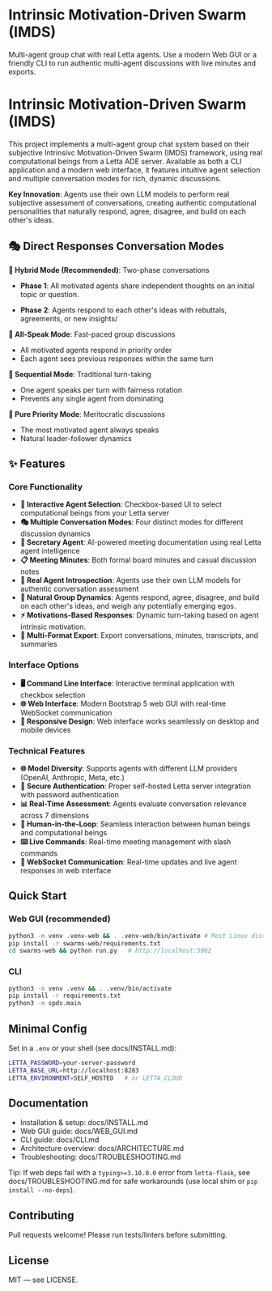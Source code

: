 # Intrinsic Motivation-Driven Swarm (IMDS)

Multi-agent group chat with real Letta agents. Use a modern Web GUI or a friendly CLI to run authentic multi-agent discussions with live minutes and exports.

# Intrinsic Motivation-Driven Swarm (IMDS)

This project implements a multi-agent group chat system based on their subjective Intrinsivc Motivation-Driven Swarm (IMDS) framework, using real computational beings from a Letta ADE server. Available as both a CLI application and a modern web interface, it features intuitive agent selection and multiple conversation modes for rich, dynamic discussions.

**Key Innovation**: Agents use their own LLM models to perform real subjective assessment of conversations, creating authentic computational personalities that naturally respond, agree, disagree, and build on each other's ideas.

## 🎭 Direct Responses Conversation Modes

**🔄 Hybrid Mode (Recommended)**: Two-phase conversations
- **Phase 1**: All motivated agents share independent thoughts on an initial topic or question.

- **Phase 2**: Agents respond to each other's ideas with rebuttals, agreements, or new insights/

**👥 All-Speak Mode**: Fast-paced group discussions  
- All motivated agents respond in priority order
- Each agent sees previous responses within the same turn

**🔀 Sequential Mode**: Traditional turn-taking
- One agent speaks per turn with fairness rotation
- Prevents any single agent from dominating

**🎯 Pure Priority Mode**: Meritocratic discussions
- The most motivated agent always speaks
- Natural leader-follower dynamics

## ✨ Features

### Core Functionality
- **🤖 Interactive Agent Selection**: Checkbox-based UI to select computational beings from your Letta server
- **🎭 Multiple Conversation Modes**: Four distinct modes for different discussion dynamics
- **📝 Secretary Agent**: AI-powered meeting documentation using real Letta agent intelligence
- **📋 Meeting Minutes**: Both formal board minutes and casual discussion notes
- **🧠 Real Agent Introspection**: Agents use their own LLM models for authentic conversation assessment
- **🔄 Natural Group Dynamics**: Agents respond, agree, disagree, and build on each other's ideas, and weigh any potentially emerging egos.
- **⚡ Motivations-Based Responses**: Dynamic turn-taking based on agent intrinsic motivation.
- **💾 Multi-Format Export**: Export conversations, minutes, transcripts, and summaries

### Interface Options
- **🖥️ Command Line Interface**: Interactive terminal application with checkbox selection
- **🌐 Web Interface**: Modern Bootstrap 5 web GUI with real-time WebSocket communication
- **📱 Responsive Design**: Web interface works seamlessly on desktop and mobile devices

### Technical Features
- **🌐 Model Diversity**: Supports agents with different LLM providers (OpenAI, Anthropic, Meta, etc.)
- **🔐 Secure Authentication**: Proper self-hosted Letta server integration with password authentication
- **📊 Real-Time Assessment**: Agents evaluate conversation relevance across 7 dimensions
- **💬 Human-in-the-Loop**: Seamless interaction between human beings and computational beings
- **⌨️ Live Commands**: Real-time meeting management with slash commands
- **🚀 WebSocket Communication**: Real-time updates and live agent responses in web interface

## Quick Start

### Web GUI (recommended)
```bash
python3 -m venv .venv-web && . .venv-web/bin/activate # Most Linux distros use `python3`, other OSs may use `python`
pip install -r swarms-web/requirements.txt
cd swarms-web && python run.py   # http://localhost:5002
```

### CLI
```bash
python3 -m venv .venv && . .venv/bin/activate
pip install -r requirements.txt
python3 -m spds.main
```

## Minimal Config
Set in a `.env` or your shell (see docs/INSTALL.md):
```bash
LETTA_PASSWORD=your-server-password
LETTA_BASE_URL=http://localhost:8283
LETTA_ENVIRONMENT=SELF_HOSTED   # or LETTA_CLOUD
```

## Documentation
- Installation & setup: docs/INSTALL.md
- Web GUI guide: docs/WEB_GUI.md
- CLI guide: docs/CLI.md
- Architecture overview: docs/ARCHITECTURE.md
- Troubleshooting: docs/TROUBLESHOOTING.md

Tip: If web deps fail with a `typing>=3.10.0.0` error from `letta-flask`, see docs/TROUBLESHOOTING.md for safe workarounds (use local shim or `pip install --no-deps`).

## Contributing
Pull requests welcome! Please run tests/linters before submitting.

## License
MIT — see LICENSE.
